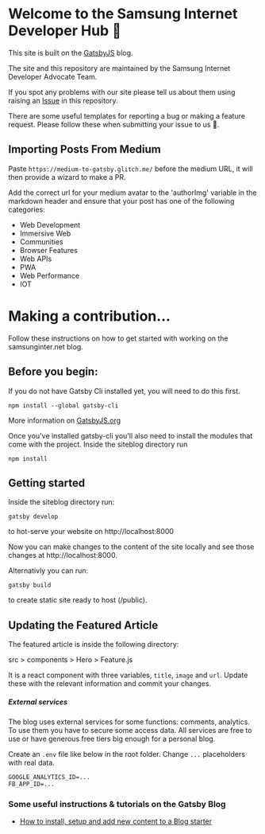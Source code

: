 # Welcome to the Samsung Internet Developer Hub :wave:

This site is built on the [GatsbyJS](https://www.gatsbyjs.org/) blog.

The site and this repository are maintained by the Samsung Internet Developer Advocate Team. 

If you spot any problems with our site please tell us about them using raising an [Issue](https://github.com/SamsungInternet/siteblog/issues) in this repository.

There are some useful templates for reporting a bug or making a feature request. Please follow these when submitting your issue to us :sparkling_heart:.  

## Importing Posts From Medium

Paste `https://medium-to-gatsby.glitch.me/` before the medium URL, it will then provide a wizard to make a PR.

Add the correct url for your medium avatar to the 'authorImg' variable in the markdown header and ensure that your post has one of the following categories:
* Web Development
* Immersive Web
* Communities
* Browser Features
* Web APIs
* PWA
* Web Performance
* IOT

# Making a contribution...

Follow these instructions on how to get started with working on the samsunginter.net blog.

## Before you begin:

If you do not have Gatsby Cli installed yet, you will need to do this first.

```text
npm install --global gatsby-cli
```

More information on [GatsbyJS.org](https://www.gatsbyjs.org/tutorial/part-one)

Once you've installed gatsby-cli you'll also need to install the modules that come with the project.
Inside the siteblog directory run

```text
npm install
```

## Getting started

Inside the siteblog directory run:

```text
gatsby develop
```

to hot-serve your website on http://localhost:8000 

Now you can make changes to the content of the site locally and see those changes at http://localhost:8000. 

Alternativly you can run: 

```text
gatsby build
```

to create static site ready to host (/public).

## Updating the Featured Article

The featured article is inside the following directory:

src > components > Hero > Feature.js

It is a react component with three variables, `title`, `image` and `url`. Update these with the relevant information and commit your changes.

##### External services

The blog uses external services for some functions: comments, analytics. To use them you have to secure some access data. All services are free to use or have generous free tiers big enough for a personal blog.

Create an `.env` file like below in the root folder. Change `...` placeholders with real data.

```text
GOOGLE_ANALYTICS_ID=...
FB_APP_ID=...
```

### Some useful instructions & tutorials on the Gatsby Blog

* [How to install, setup and add new content to a Blog starter](https://dev.greglobinski.com/install-blog-starter/)
